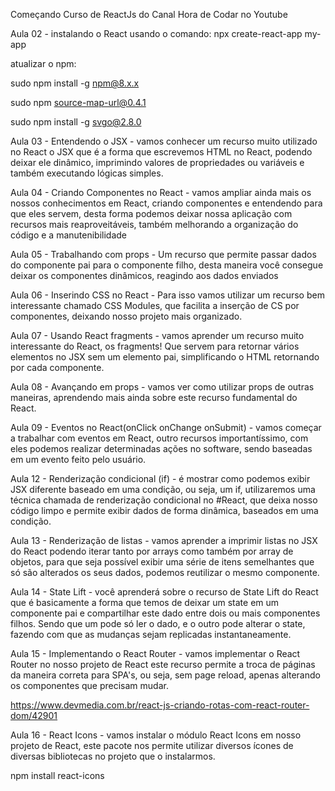 Começando Curso de ReactJs do Canal Hora de Codar no Youtube

Aula 02 - instalando o React usando o comando:
npx create-react-app my-app

atualizar o npm: <p>sudo npm install -g npm@8.x.x</p>
                 <p>sudo npm source-map-url@0.4.1</p>
                 <p>sudo npm install -g svgo@2.8.0</p>

Aula 03 -  Entendendo o JSX - vamos conhecer um recurso muito utilizado no React o JSX
que é a forma que escrevemos HTML no React, podendo deixar ele dinâmico, imprimindo valores de propriedades ou variáveis e também executando lógicas simples.

Aula 04 - Criando Componentes no React - vamos ampliar ainda mais os nossos conhecimentos em React, criando componentes e entendendo para que eles servem, desta forma podemos deixar nossa aplicação com recursos mais reaproveitáveis, também melhorando a organização do código e a manutenibilidade

Aula 05 - Trabalhando com props - Um recurso que permite passar dados do componente pai para o componente filho, desta maneira você consegue deixar os componentes dinâmicos, reagindo aos dados enviados

Aula 06 - Inserindo CSS no React - Para isso vamos utilizar um recurso bem interessante chamado CSS Modules, que facilita a inserção de CS por componentes, deixando nosso projeto mais organizado.

Aula 07 - Usando React fragments - vamos aprender um recurso muito interessante do React, os fragments!
Que servem para retornar vários elementos no JSX sem um elemento pai, simplificando o HTML retornando por cada componente.

Aula 08 - Avançando em props - vamos ver como utilizar props de outras maneiras, aprendendo mais ainda sobre este recurso fundamental do React.

Aula 09 - Eventos no React(onClick onChange onSubmit) - vamos começar a trabalhar com eventos em React, outro recursos importantíssimo, com eles podemos realizar determinadas ações no software, sendo baseadas em um evento feito pelo usuário.

Aula 12 - Renderização condicional (if) - é mostrar como podemos exibir JSX diferente baseado em uma condição, ou seja, um if, utilizaremos uma técnica chamada de renderização condicional no #React, que deixa nosso código limpo e permite exibir dados de forma dinâmica, baseados em uma condição.

Aula 13 - Renderização de listas - vamos aprender a imprimir listas no JSX do React podendo iterar tanto por arrays como também por array de objetos, para que seja possível exibir uma série de itens semelhantes que só são alterados os seus dados, podemos reutilizar o mesmo componente.

Aula 14 - State Lift -  você aprenderá sobre o recurso de State Lift do React que é basicamente a forma que temos de deixar um state em um componente pai e compartilhar este dado entre dois ou mais componentes filhos.
Sendo que um pode só ler o dado, e o outro pode alterar o state, fazendo com que as mudanças sejam replicadas instantaneamente.

Aula 15 - Implementando o React Router - vamos implementar o React Router no nosso projeto de React
este recurso permite a troca de páginas da maneira correta para SPA's, ou seja, sem page reload, apenas alterando os componentes que precisam mudar.

https://www.devmedia.com.br/react-js-criando-rotas-com-react-router-dom/42901

Aula 16 - React Icons - vamos instalar o módulo React Icons em nosso projeto de React, este pacote nos permite utilizar diversos ícones de diversas bibliotecas no projeto que o instalarmos.

npm install react-icons








